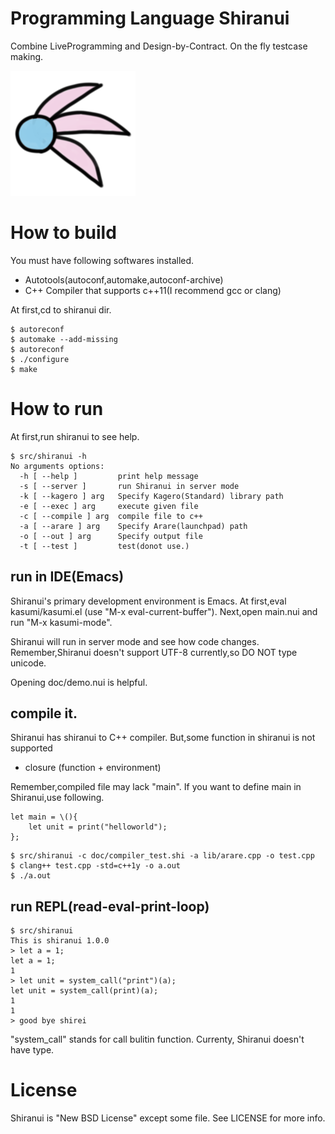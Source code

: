 # Programming Language Shiranui

Combine LiveProgramming and Design-by-Contract.
On the fly testcase making.

![shiranui logo](logo_small.png)

# How to build

You must have following softwares installed.
- Autotools(autoconf,automake,autoconf-archive)
- C++ Compiler that supports c++11(I recommend gcc or clang)

At first,cd to shiranui dir.

```
$ autoreconf
$ automake --add-missing
$ autoreconf
$ ./configure
$ make
```


# How to run

At first,run shiranui to see help.

```
$ src/shiranui -h
No arguments options:
  -h [ --help ]         print help message
  -s [ --server ]       run Shiranui in server mode
  -k [ --kagero ] arg   Specify Kagero(Standard) library path
  -e [ --exec ] arg     execute given file
  -c [ --compile ] arg  compile file to c++
  -a [ --arare ] arg    Specify Arare(launchpad) path
  -o [ --out ] arg      Specify output file
  -t [ --test ]         test(donot use.)
```

## run in IDE(Emacs)
Shiranui's primary development environment is Emacs.
At first,eval kasumi/kasumi.el (use "M-x eval-current-buffer").
Next,open main.nui and run "M-x kasumi-mode".

Shiranui will run in server mode and see how code changes.
Remember,Shiranui doesn't support UTF-8 currently,so DO NOT type unicode.

Opening doc/demo.nui is helpful.

## compile it.
Shiranui has shiranui to C++ compiler.
But,some function in shiranui is not supported

- closure (function + environment)

Remember,compiled file may lack "main".
If you want to define main in Shiranui,use following.

```
let main = \(){
    let unit = print("helloworld");
};
```

```
$ src/shiranui -c doc/compiler_test.shi -a lib/arare.cpp -o test.cpp
$ clang++ test.cpp -std=c++1y -o a.out
$ ./a.out
```

## run REPL(read-eval-print-loop)

```
$ src/shiranui
This is shiranui 1.0.0
> let a = 1;
let a = 1;
1
> let unit = system_call("print")(a);
let unit = system_call(print)(a);
1
1
> good bye shirei
```

"system_call" stands for call bulitin function.
Currenty, Shiranui doesn't have type.



# License

Shiranui is "New BSD License" except some file.
See LICENSE for more info.
